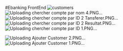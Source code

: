 #Ebanking FrontEnd
![customers](https://github.com/AdhamFatine/ebank-frontend/assets/107023167/137c5489-fbed-4b88-ae0d-fd39eef2bffe)
![Uploading chercher compte par nom 4.PNG…]()
![Uploading chercher compte par ID 2 Tansferer.PNG…]()
![Uploading chercher compte par ID 2 Resultat.PNG…]()
![Uploading chercher compte par ID 1.PNG…]()


![Uploading Ajouter Customer 2.PNG…]()
![Uploading Ajouter Customer 1.PNG…]()
